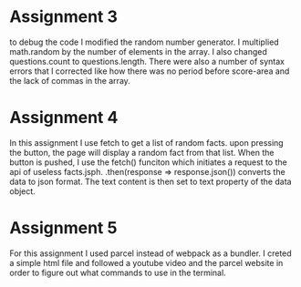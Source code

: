 # Assignment 3

to debug the code I modified the random number generator. I multiplied math.random by the number of elements in the array. I also changed questions.count to questions.length. There were also a number of syntax errors that I corrected like how there was no period before score-area and the lack of commas in the array. 

# Assignment 4

In this assignment I use fetch to get a list of random facts. upon pressing the button, the page will display a random fact from that list. When the button is pushed, I use the fetch() funciton which initiates a request to the api of useless facts.jsph. .then(response => response.json()) converts the data to json format. The text content is then set to text property of the data object. 

# Assignment 5
For this assignment I used parcel instead of webpack as a bundler. I creted a simple html file and followed a youtube video and the parcel website in order to figure out what commands to use in the terminal. 
